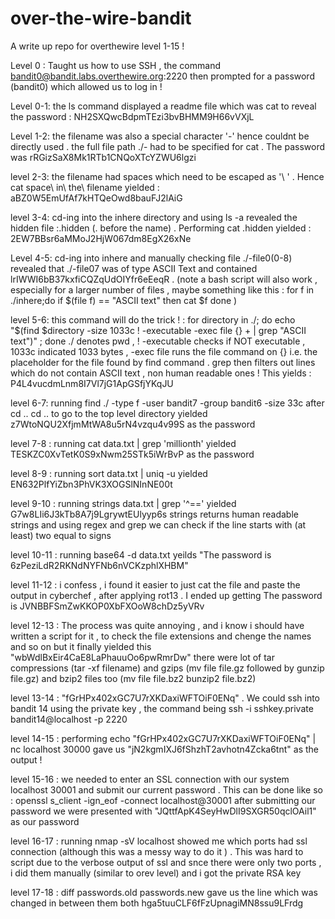 # over-the-wire-bandit
A write up repo for overthewire level 1-15 !

Level 0 : Taught us how to use SSH , the command bandit0@bandit.labs.overthewire.org:2220 then prompted for a password (bandit0) which allowed us to log in !

Level 0-1: the ls command displayed a readme file which was cat to reveal the password : NH2SXQwcBdpmTEzi3bvBHMM9H66vVXjL

Level 1-2: the filename was also a special character '-' hence couldnt be directly used . the full file path ./- had to be specified for cat . The password was rRGizSaX8Mk1RTb1CNQoXTcYZWU6lgzi

level 2-3: the filename had spaces which need to be escaped as '\ ' . Hence cat space\ in\ the\ filename yielded : aBZ0W5EmUfAf7kHTQeOwd8bauFJ2lAiG

level 3-4: cd-ing into the inhere directory and using ls -a revealed the hidden file :.hidden (. before the name) . Performing cat .hidden yielded : 2EW7BBsr6aMMoJ2HjW067dm8EgX26xNe

Level 4-5: cd-ing into inhere and manually checking file ./-file0(0-8) revealed that ./-file07 was of type ASCII Text and contained lrIWWI6bB37kxfiCQZqUdOIYfr6eEeqR . (note a bash script will also work , especially for a larger number of files , maybe something like this :
for f in ./inhere;do
        if $(file f) == "ASCII text"
        then
                cat $f
done
)

level 5-6: this command will do the trick ! : for directory in ./; do echo "$(find $directory -size 1033c ! -executable -exec file {} + | grep "ASCII text")" ; done
./ denotes pwd , ! -executable checks if NOT executable , 1033c indicated 1033 bytes , -exec file runs the file command on {} i.e. the placeholder for the file found by find command . grep then filters out lines which do not contain ASCII text , non human readable ones ! 
This yields : P4L4vucdmLnm8I7Vl7jG1ApGSfjYKqJU

level 6-7: running find ./ -type f -user bandit7 -group bandit6 -size 33c after cd .. cd .. to go to the top level directory yielded z7WtoNQU2XfjmMtWA8u5rN4vzqu4v99S as the password 

level 7-8 : running cat data.txt | grep 'millionth' yielded TESKZC0XvTetK0S9xNwm25STk5iWrBvP as the password 

level 8-9 : running sort data.txt | uniq -u yielded EN632PlfYiZbn3PhVK3XOGSlNInNE00t

level 9-10 : running strings data.txt | grep '^==' yielded G7w8LIi6J3kTb8A7j9LgrywtEUlyyp6s
strings returns human readable strings and using regex and grep we can check if the line starts with (at least) two equal to signs 

level 10-11 : running base64 -d data.txt yeilds "The password is 6zPeziLdR2RKNdNYFNb6nVCKzphlXHBM"

level 11-12 : i confess , i found it easier to just cat the file  and paste the output in cyberchef , after applying rot13 . I ended up getting The password is JVNBBFSmZwKKOP0XbFXOoW8chDz5yVRv

level 12-13 : The process was quite annoying , and i know i should have written a script for it , to check the file extensions and chenge the names and so on but it finally yielded this "wbWdlBxEir4CaE8LaPhauuOo6pwRmrDw"
there were lot of tar compressions (tar -xf filename) and gzips (mv file file.gz followed by gunzip file.gz) and bzip2 files too (mv file file.bz2 bunzip2 file.bz2)

level 13-14 : "fGrHPx402xGC7U7rXKDaxiWFTOiF0ENq" . We could ssh into bandit 14 using the private key , the command being ssh -i sshkey.private bandit14@localhost -p 2220

level 14-15 : performing echo "fGrHPx402xGC7U7rXKDaxiWFTOiF0ENq" | nc localhost 30000 gave us "jN2kgmIXJ6fShzhT2avhotn4Zcka6tnt" as the output !

level 15-16 : we needed to enter an SSL connection with our system localhost 30001 and submit our current password . This can be done like so : openssl s_client -ign_eof -connect localhost@30001
after submitting our password we were presented with "JQttfApK4SeyHwDlI9SXGR50qclOAil1" as our password 

level 16-17 : running nmap -sV localhost showed me which ports had ssl connection (although this was a messy way to do it ) . This was hard to script due to the verbose output of ssl and snce there were only two ports , i did them manually (similar to orev level) and i got the private RSA key 

level 17-18 : diff passwords.old passwords.new gave us the line which was changed in between them both 
hga5tuuCLF6fFzUpnagiMN8ssu9LFrdg
